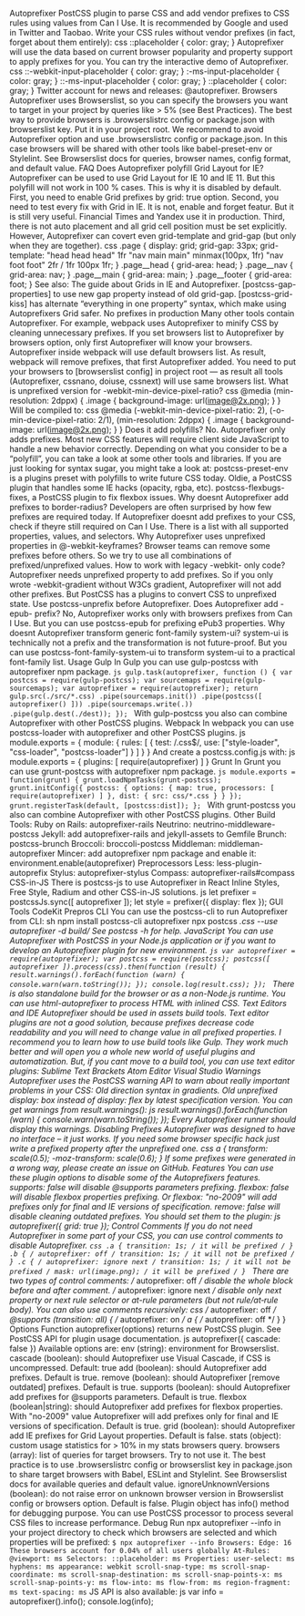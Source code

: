 Autoprefixer PostCSS plugin to parse CSS and add vendor prefixes to CSS rules using values from Can I Use. It is recommended by Google and used in Twitter and Taobao. Write your CSS rules without vendor prefixes (in fact, forget about them entirely): css ::placeholder { color: gray; } Autoprefixer will use the data based on current browser popularity and property support to apply prefixes for you. You can try the interactive demo of Autoprefixer. css ::-webkit-input-placeholder { color: gray; } :-ms-input-placeholder { color: gray; } ::-ms-input-placeholder { color: gray; } ::placeholder { color: gray; } Twitter account for news and releases: @autoprefixer. Browsers Autoprefixer uses Browserslist, so you can specify the browsers you want to target in your project by queries like > 5% (see Best Practices). The best way to provide browsers is .browserslistrc config or package.json with browserslist key. Put it in your project root. We recommend to avoid Autoprefixer option and use .browserslistrc config or package.json. In this case browsers will be shared with other tools like babel-preset-env or Stylelint. See Browserslist docs for queries, browser names, config format, and default value. FAQ Does Autoprefixer polyfill Grid Layout for IE? Autoprefixer can be used to use Grid Layout for IE 10 and IE 11. But this polyfill will not work in 100 % cases. This is why it is disabled by default. First, you need to enable Grid prefixes by grid: true option. Second, you need to test every fix with Grid in IE. It is not, enable and forget featur. But it is still very useful. Financial Times and Yandex use it in production. Third, there is not auto placement and all grid cell position must be set explicitly. However, Autoprefixer can covert even grid-template and grid-gap (but only when they are together). css .page { display: grid; grid-gap: 33px; grid-template: "head head head" 1fr "nav main main" minmax(100px, 1fr) "nav foot foot" 2fr / 1fr 100px 1fr; } .page__head { grid-area: head; } .page__nav { grid-area: nav; } .page__main { grid-area: main; } .page__footer { grid-area: foot; } See also: The guide about Grids in IE and Autoprefixer. [postcss-gap-properties] to use new gap property instead of old grid-gap. [postcss-grid-kiss] has alternate “everything in one property” syntax, which make using Autoprefixers Grid safer. No prefixes in production Many other tools contain Autoprefixer. For example, webpack uses Autoprefixer to minify CSS by cleaning unnecessary prefixes. If you set browsers list to Autoprefixer by browsers option, only first Autoprefixer will know your browsers. Autoprefixer inside webpack will use default browsers list. As result, webpack will remove prefixes, that first Autoprefixer added. You need to put your browsers to [browserslist config] in project root — as result all tools (Autoprefixer, cssnano, doiuse, cssnext) will use same browsers list. What is unprefixed version for -webkit-min-device-pixel-ratio? css @media (min-resolution: 2dppx) { .image { background-image: url(image@2x.png); } } Will be compiled to: css @media (-webkit-min-device-pixel-ratio: 2), (-o-min-device-pixel-ratio: 2/1), (min-resolution: 2dppx) { .image { background-image: url(image@2x.png); } } Does it add polyfills? No. Autoprefixer only adds prefixes. Most new CSS features will require client side JavaScript to handle a new behavior correctly. Depending on what you consider to be a “polyfill”, you can take a look at some other tools and libraries. If you are just looking for syntax sugar, you might take a look at: postcss-preset-env is a plugins preset with polyfills to write future CSS today. Oldie, a PostCSS plugin that handles some IE hacks (opacity, rgba, etc). postcss-flexbugs-fixes, a PostCSS plugin to fix flexbox issues. Why doesnt Autoprefixer add prefixes to border-radius? Developers are often surprised by how few prefixes are required today. If Autoprefixer doesnt add prefixes to your CSS, check if theyre still required on Can I Use. There is a list with all supported properties, values, and selectors. Why Autoprefixer uses unprefixed properties in @-webkit-keyframes? Browser teams can remove some prefixes before others. So we try to use all combinations of prefixed/unprefixed values. How to work with legacy -webkit- only code? Autoprefixer needs unprefixed property to add prefixes. So if you only wrote -webkit-gradient without W3Cs gradient, Autoprefixer will not add other prefixes. But PostCSS has a plugins to convert CSS to unprefixed state. Use postcss-unprefix before Autoprefixer. Does Autoprefixer add -epub- prefix? No, Autoprefixer works only with browsers prefixes from Can I Use. But you can use postcss-epub for prefixing ePub3 properties. Why doesnt Autoprefixer transform generic font-family system-ui? system-ui is technically not a prefix and the transformation is not future-proof. But you can use postcss-font-family-system-ui to transform system-ui to a practical font-family list. Usage Gulp In Gulp you can use gulp-postcss with autoprefixer npm package. ```js gulp.task(autoprefixer, function () { var postcss = require(gulp-postcss); var sourcemaps = require(gulp-sourcemaps); var autoprefixer = require(autoprefixer); return gulp.src(./src/*.css) .pipe(sourcemaps.init()) .pipe(postcss([ autoprefixer() ])) .pipe(sourcemaps.write(.)) .pipe(gulp.dest(./dest)); }); ``` With gulp-postcss you also can combine Autoprefixer with other PostCSS plugins. Webpack In webpack you can use postcss-loader with autoprefixer and other PostCSS plugins. js module.exports = { module: { rules: [ { test: /\.css$/, use: ["style-loader", "css-loader", "postcss-loader"] } ] } } And create a postcss.config.js with: js module.exports = { plugins: [ require(autoprefixer) ] } Grunt In Grunt you can use grunt-postcss with autoprefixer npm package. ```js module.exports = function(grunt) { grunt.loadNpmTasks(grunt-postcss); grunt.initConfig({ postcss: { options: { map: true, processors: [ require(autoprefixer) ] }, dist: { src: css/*.css } } }); grunt.registerTask(default, [postcss:dist]); }; ``` With grunt-postcss you also can combine Autoprefixer with other PostCSS plugins. Other Build Tools: Ruby on Rails: autoprefixer-rails Neutrino: neutrino-middleware-postcss Jekyll: add autoprefixer-rails and jekyll-assets to Gemfile Brunch: postcss-brunch Broccoli: broccoli-postcss Middleman: middleman-autoprefixer Mincer: add autoprefixer npm package and enable it: environment.enable(autoprefixer) Preprocessors Less: less-plugin-autoprefix Stylus: autoprefixer-stylus Compass: autoprefixer-rails#compass CSS-in-JS There is postcss-js to use Autoprefixer in React Inline Styles, Free Style, Radium and other CSS-in-JS solutions. js let prefixer = postcssJs.sync([ autoprefixer ]); let style = prefixer({ display: flex }); GUI Tools CodeKit Prepros CLI You can use the postcss-cli to run Autoprefixer from CLI: sh npm install postcss-cli autoprefixer npx postcss *.css --use autoprefixer -d build/ See postcss -h for help. JavaScript You can use Autoprefixer with PostCSS in your Node.js application or if you want to develop an Autoprefixer plugin for new environment. ```js var autoprefixer = require(autoprefixer); var postcss = require(postcss); postcss([ autoprefixer ]).process(css).then(function (result) { result.warnings().forEach(function (warn) { console.warn(warn.toString()); }); console.log(result.css); }); ``` There is also standalone build for the browser or as a non-Node.js runtime. You can use html-autoprefixer to process HTML with inlined CSS. Text Editors and IDE Autoprefixer should be used in assets build tools. Text editor plugins are not a good solution, because prefixes decrease code readability and you will need to change value in all prefixed properties. I recommend you to learn how to use build tools like Gulp. They work much better and will open you a whole new world of useful plugins and automatization. But, if you cant move to a build tool, you can use text editor plugins: Sublime Text Brackets Atom Editor Visual Studio Warnings Autoprefixer uses the PostCSS warning API to warn about really important problems in your CSS: Old direction syntax in gradients. Old unprefixed display: box instead of display: flex by latest specification version. You can get warnings from result.warnings(): js result.warnings().forEach(function (warn) { console.warn(warn.toString()); }); Every Autoprefixer runner should display this warnings. Disabling Prefixes Autoprefixer was designed to have no interface – it just works. If you need some browser specific hack just write a prefixed property after the unprefixed one. css a { transform: scale(0.5); -moz-transform: scale(0.6); } If some prefixes were generated in a wrong way, please create an issue on GitHub. Features You can use these plugin options to disable some of the Autoprefixers features. supports: false will disable @supports parameters prefixing. flexbox: false will disable flexbox properties prefixing. Or flexbox: "no-2009" will add prefixes only for final and IE versions of specification. remove: false will disable cleaning outdated prefixes. You should set them to the plugin: js autoprefixer({ grid: true }); Control Comments If you do not need Autoprefixer in some part of your CSS, you can use control comments to disable Autoprefixer. ```css .a { transition: 1s; / it will be prefixed / } .b { / autoprefixer: off / transition: 1s; / it will not be prefixed / } .c { / autoprefixer: ignore next / transition: 1s; / it will not be prefixed / mask: url(image.png); / it will be prefixed / } ``` There are two types of control comments: /* autoprefixer: off */ disable the whole block before and after comment. /* autoprefixer: ignore next */ disable only next property or next rule selector or at-rule parameters (but not rule/at‑rule body). You can also use comments recursively: css /* autoprefixer: off */ @supports (transition: all) { /* autoprefixer: on */ a { /* autoprefixer: off */ } } Options Function autoprefixer(options) returns new PostCSS plugin. See PostCSS API for plugin usage documentation. js autoprefixer({ cascade: false }) Available options are: env (string): environment for Browserslist. cascade (boolean): should Autoprefixer use Visual Cascade, if CSS is uncompressed. Default: true add (boolean): should Autoprefixer add prefixes. Default is true. remove (boolean): should Autoprefixer [remove outdated] prefixes. Default is true. supports (boolean): should Autoprefixer add prefixes for @supports parameters. Default is true. flexbox (boolean|string): should Autoprefixer add prefixes for flexbox properties. With "no-2009" value Autoprefixer will add prefixes only for final and IE versions of specification. Default is true. grid (boolean): should Autoprefixer add IE prefixes for Grid Layout properties. Default is false. stats (object): custom usage statistics for > 10% in my stats browsers query. browsers (array): list of queries for target browsers. Try to not use it. The best practice is to use .browserslistrc config or browserslist key in package.json to share target browsers with Babel, ESLint and Stylelint. See Browserslist docs for available queries and default value. ignoreUnknownVersions (boolean): do not raise error on unknown browser version in Browserslist config or browsers option. Default is false. Plugin object has info() method for debugging purpose. You can use PostCSS processor to process several CSS files to increase performance. Debug Run npx autoprefixer --info in your project directory to check which browsers are selected and which properties will be prefixed: ``` $ npx autoprefixer --info Browsers: Edge: 16 These browsers account for 0.04% of all users globally At-Rules: @viewport: ms Selectors: ::placeholder: ms Properties: user-select: ms hyphens: ms appearance: webkit scroll-snap-type: ms scroll-snap-coordinate: ms scroll-snap-destination: ms scroll-snap-points-x: ms scroll-snap-points-y: ms flow-into: ms flow-from: ms region-fragment: ms text-spacing: ms ``` JS API is also available: js var info = autoprefixer().info(); console.log(info);